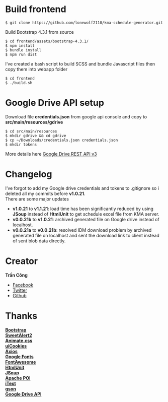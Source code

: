 <h1 id="build-frontend">Build frontend</h1>
<pre><code>$ git clone https://github.com/lonewolf2110/kma-schedule-generator.git
</code></pre>
<p>Build Bootstrap 4.3.1 from source</p>
<pre><code>$ cd frontend/assets/bootstrap-4.3.1/
$ npm install
$ bundle install
$ npm run dist
</code></pre>
<p>I’ve created a bash script to build SCSS and bundle Javascript files then copy them into webapp folder</p>
<pre><code>$ cd frontend
$ ./build.sh
</code></pre>
<h1 id="google-drive-api-setup">Google Drive API setup</h1>
<p>Download file <strong>credentials.json</strong> from google api console and copy to <strong>src/main/resources/gdrive</strong></p>
<pre><code>$ cd src/main/resources
$ mkdir gdrive &amp;&amp; cd gdrive
$ cp ~/Downloads/credentials.json credentials.json
$ mkdir tokens
</code></pre>
<p>More details here <a href="https://developers.google.com/drive/api/v3/about-sdk">Google Drive REST API v3</a></p>
<h1 id="changelog">Changelog</h1>
<p>I’ve forgot to add my Google drive credentials and tokens to .gitignore so i deleted all my commits before <strong>v1.0.21</strong>.<br>
There are some major updates</p>
<ul>
<li><strong>v1.0.21</strong> to <strong>v1.1.21</strong>: load time has been significantly reduced by using <strong>JSoup</strong> instead of <strong>HtmlUnit</strong> to get schedule excel file from KMA server.</li>
<li><strong>v0.0.21b</strong> to <strong>v1.0.21</strong>: archived generated file on Google drive instead of localhost.</li>
<li><strong>v0.0.21a</strong> to <strong>v0.0.21b</strong>: resolved IDM download problem by archived generated file on localhost and sent the download link to client instead of sent blob data directly.</li>
</ul>
<h1 id="creator">Creator</h1>
<p><strong>Trần Công</strong></p>
<ul>
<li><a href="https://facebook.com/nopain.2110">Facebook</a></li>
<li><a href="https://twitter.com/nopain2110">Twitter</a></li>
<li><a href="https://github.com/nopain2110">Github</a></li>
</ul>
<h1 id="thanks">Thanks</h1>
<p><strong><a href="http://getbootstrap.com/">Bootstrap</a></strong><br>
<strong><a href="https://sweetalert2.github.io/">SweetAlert2</a></strong><br>
<strong><a href="https://daneden.github.io/animate.css/">Animate.css</a></strong><br>
<strong><a href="https://uicookies.com/">uiCookies</a></strong><br>
<strong><a href="https://github.com/axios/axios">Axios</a></strong><br>
<strong><a href="https://www.google.com/fonts/">Google Fonts</a></strong><br>
<strong><a href="https://fontawesome.com/">FontAwesome</a></strong><br>
<strong><a href="http://htmlunit.sourceforge.net/">HtmlUnit</a></strong><br>
<strong><a href="https://jsoup.org/">JSoup</a></strong><br>
<strong><a href="https://poi.apache.org/">Apache POI</a></strong><br>
<strong><a href="https://itextpdf.com/en">iText</a></strong><br>
<strong><a href="https://github.com/google/gson">gson</a></strong><br>
<strong><a href="https://developers.google.com/drive/">Google Drive API</a></strong></p>

